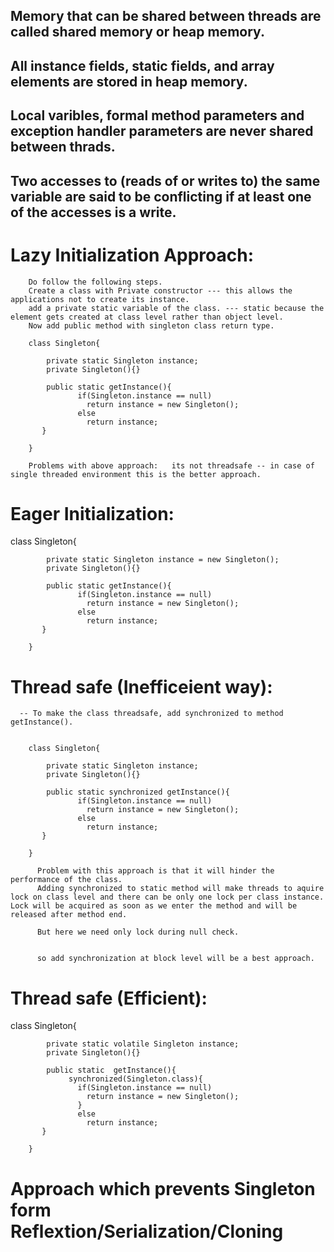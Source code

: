## Memory that can be shared between threads are called shared memory or heap memory.
## All instance fields, static fields, and array elements are stored in heap memory. 
## Local varibles, formal method parameters and exception handler parameters are never shared between thrads.
## Two accesses to (reads of or writes to) the same variable are said to be conflicting if at least one of the accesses is a write.


# Lazy Initialization Approach: 

        Do follow the following steps.
        Create a class with Private constructor --- this allows the applications not to create its instance.
        add a private static variable of the class. --- static because the element gets created at class level rather than object level.
        Now add public method with singleton class return type. 
        
        class Singleton{
        
            private static Singleton instance;
            private Singleton(){}
            
            public static getInstance(){
                   if(Singleton.instance == null)
                     return instance = new Singleton();
                   else
                     return instance;
           }
        
        }
        
        Problems with above approach:   its not threadsafe -- in case of single threaded environment this is the better approach.



# Eager Initialization:

class Singleton{
        
            private static Singleton instance = new Singleton();
            private Singleton(){}
            
            public static getInstance(){
                   if(Singleton.instance == null)
                     return instance = new Singleton();
                   else
                     return instance;
           }
        
        }


# Thread safe (Inefficeient way):

      -- To make the class threadsafe, add synchronized to method getInstance().
   

        class Singleton{
        
            private static Singleton instance;
            private Singleton(){}
            
            public static synchronized getInstance(){
                   if(Singleton.instance == null)
                     return instance = new Singleton();
                   else
                     return instance;
           }
        
        }
  
          Problem with this approach is that it will hinder the performance of the class.  
          Adding synchronized to static method will make threads to aquire lock on class level and there can be only one lock per class instance. Lock will be acquired as soon as we enter the method and will be released after method end.
          
          But here we need only lock during null check.
          
          
          so add synchronization at block level will be a best approach.
  


# Thread safe (Efficient):

class Singleton{
        
            private static volatile Singleton instance;
            private Singleton(){}
            
            public static  getInstance(){
                 synchronized(Singleton.class){
                   if(Singleton.instance == null)
                     return instance = new Singleton();
                   }
                   else
                     return instance;
           }
        
        }



# Approach which prevents Singleton form Reflextion/Serialization/Cloning



